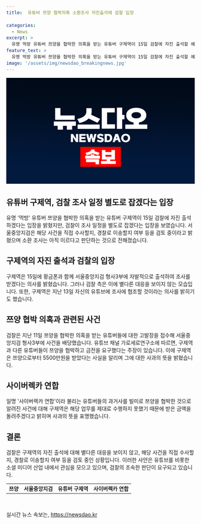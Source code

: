 ```yaml
---
title:  유튜버 쯔양 협박의혹 소환조사 자진출석에 검찰 입장 

categories:
  - News
excerpt: >
  유명 먹방 유튜버 쯔양을 협박한 의혹을 받는 유튜버 구제역이 15일 검찰에 자진 출석할 예정이지만, 서울중앙지검은 아직 소환 조사를 이르다고 판단하고 있음. 구제역은 유튜브 영상에서 황금폰을 제출하고 자진 출석할 것을 밝히며 조사를 요청했으나, 검찰은 별도의 일정을 잡겠다는 입장을 보임. 이에 사람들의 이목을 끌기 위해 관심이 집중된 상황이며, 논란의 여지가 있는 사건으로 더 많은 관심을 끌 것으로 예상된다.
feature_text: >
  유명 먹방 유튜버 쯔양을 협박한 의혹을 받는 유튜버 구제역이 15일 검찰에 자진 출석할 예정이지만, 서울중앙지검은 아직 소환 조사를 이르다고 판단하고 있음. 구제역은 유튜브 영상에서 황금폰을 제출하고 자진 출석할 것을 밝히며 조사를 요청했으나, 검찰은 별도의 일정을 잡겠다는 입장을 보임. 이에 사람들의 이목을 끌기 위해 관심이 집중된 상황이며, 논란의 여지가 있는 사건으로 더 많은 관심을 끌 것으로 예상된다.
image: '/assets/img/newsdao_breakingnews.jpg'
---
```


<p><img src="/assets/img/newsdao_breakingnews.jpg" alt="cryptoinkorea 속보" /></p>

<h2 data-ke-size="size26">유튜버 구제역, 검찰 조사 일정 별도로 잡겠다는 입장</h2>

<p data-ke-size="size16">유명 '먹방' 유튜버 쯔양을 협박한 의혹을 받는 유튜버 구제역이 15일 검찰에 자진 출석하겠다는 입장을 밝혔지만, 검찰이 조사 일정을 별도로 잡겠다는 입장을 보였습니다. 서울중앙지검은 해당 사건을 직접 수사할지, 경찰로 이송할지 여부 등을 검토 중이라고 밝혔으며 소환 조사는 아직 이르다고 판단하는 것으로 전해졌습니다.</p>

<h2 data-ke-size="size26">구제역의 자진 출석과 검찰의 입장</h2>

<p data-ke-size="size16">구제역은 15일에 황금폰과 함께 서울중앙지검 형사3부에 자발적으로 출석하여 조사를 받겠다는 의사를 밝혔습니다. 그러나 검찰 측은 이에 별다른 대응을 보이지 않는 모습입니다. 또한, 구제역은 지난 13일 자신의 유튜브에 조사에 협조할 것이라는 의사를 밝히기도 했습니다.</p>

<h2 data-ke-size="size26">쯔양 협박 의혹과 관련된 사건</h2>

<p data-ke-size="size16">검찰은 지난 11일 쯔양을 협박한 의혹을 받는 유튜버들에 대한 고발장을 접수해 서울중앙지검 형사3부에 사건을 배당했습니다. 유튜브 채널 가로세로연구소에 따르면, 구제역과 다른 유튜버들이 쯔양을 협박하고 금전을 요구했다는 주장이 있습니다. 이에 구제역은 쯔양으로부터 5500만원을 받았다는 사실을 알리며 그에 대한 사과의 뜻을 밝혔습니다.</p>

<h2 data-ke-size="size26">사이버렉카 연합</h2>

<p data-ke-size="size16">일명 '사이버렉카 연합'이라 불리는 유튜버들의 과거사를 빌미로 쯔양을 협박한 것으로 알려진 사건에 대해 구제역은 해당 업무를 제대로 수행하지 못했기 때문에 받은 금액을 돌려주겠다고 밝히며 사과의 뜻을 표명했습니다.</p>

<h2 data-ke-size="size26">결론</h2>

<p data-ke-size="size16">검찰은 구제역의 자진 출석에 대해 별다른 대응을 보이지 않고, 해당 사건을 직접 수사할지, 경찰로 이송할지 여부 등을 검토 중인 상황입니다. 이러한 사안은 유튜브를 비롯한 소셜 미디어 산업 내에서 관심을 모으고 있으며, 검찰의 조속한 판단이 요구되고 있습니다.</p>

<table>
  <tr>
    <td style="text-align: center; height: 17px;"><b>쯔양</b></td>
    <td style="text-align: center; height: 17px;"><b>서울중앙지검</b></td>
    <td style="text-align: center; height: 17px;"><b>유튜버 구제역</b></td>
    <td style="text-align: center; height: 17px;"><b>사이버렉카 연합</b></td>
  </tr>
</table>

<p data-ke-size="size16">&nbsp;</p>
실시간 뉴스 속보는, <a href="https://newsdao.kr" rel="dofollow">https://newsdao.kr</a>


